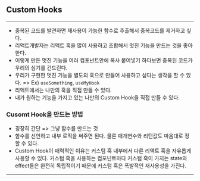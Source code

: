 ## Custom Hooks

---

- 중복된 코드를 발견하면 재사용이 가능한 함수로 추출해서 중복코드를 제거하고 싶다.
- 리액트개발자는 리액트 훅을 많이 사용하고 조합해서 멋진 기능을 만드는 것을 좋아한다.
- 이렇게 만든 멋진 기능을 여러 컴포넌트안에 복사 붙여넣기 하다보면 중복된 코드가 우리의 심기를 건드린다.
- 우리가 구현한 멋진 기능을 별도의 훅으로 만들어 사용하고 싶다는 생각을 할 수 있다. => Ex) `useSomething`, `useMyHook`
- 리액트에서는 나만의 훅을 직접 만들 수 있다.
- 내가 원하는 기능을 가지고 있는 나만의 Custom Hook을 직접 만들 수 있다.

### Cusomt Hook을 만드는 방법

- 굉장히 간단 => 그냥 함수를 만드는 것
- 함수를 선언하고 내부 로직을 써주면 된다. 물론 매개변수와 리턴값도 마음대로 정할 수 있다.
- Custom Hook이 매력적인 이유는 커스텀 훅 내부에서 다른 리액트 훅을 자유롭게 사용할 수 있다. 커스텀 훅을 사용하는 컴포넌트마다 커스텀 훅이 가지는 state와 effect들은 완전히 독립적이기 때문에 커스텀 훅은 폭발적인 재사용성을 가진다.

---
